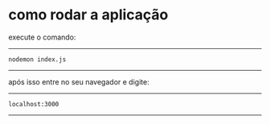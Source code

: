 # como rodar a aplicação

execute o comando:

***
    nodemon index.js
***

após isso entre no seu navegador e digite:

***
    localhost:3000
***
